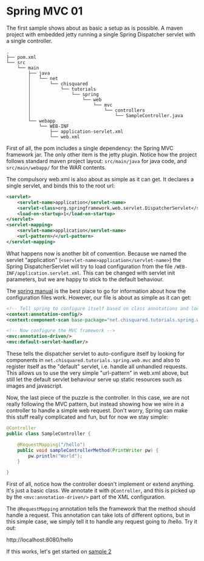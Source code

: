 Spring MVC 01
=============

The first sample shows about as basic a setup as is possible. A maven project with embedded jetty
running a single Spring Dispatcher servlet with a single controller.

```
.
├── pom.xml
└── src
    └── main
        ├── java
        │   └── net
        │       └── chisquared
        │           └── tutorials
        │               └── spring
        │                   └── web
        │                       └── mvc
        │                           └── controllers
        │                               └── SampleController.java
        └── webapp
            └── WEB-INF
                ├── application-servlet.xml
                └── web.xml

```

First of all, the pom includes a single dependency: the Spring MVC framework jar. The only other item
is the jetty plugin. Notice how the project follows standard maven project layout: `src/main/java` for 
java code, and `src/main/webapp/` for the WAR contents.

The compulsory web.xml is also about as simple as it can get. It declares a single servlet, and binds this
to the root url:

```xml
<servlet>
	<servlet-name>application</servlet-name>
	<servlet-class>org.springframework.web.servlet.DispatcherServlet</servlet-class>
	<load-on-startup>1</load-on-startup>
</servlet>
<servlet-mapping>
	<servlet-name>application</servlet-name>
	<url-pattern>/</url-pattern>
</servlet-mapping>
```

What happens now is another bit of convention. Because we named the servlet "application" (`<servlet-name>application</servlet-name>`)
the Spring DispatcherServlet will try to load configuration from the file `/WEB-INF/application.servlet.xml`. This can be changed
with servlet init parameters, but we are happy to stick to the default behaviour.

The [spring manual](http://static.springsource.org/spring/docs/current/spring-framework-reference/html/) is the best place to go for information
about how the configuration files work. However, our file is about as simple as it can get:

```xml
<!-- Tell spring to configure itself based on class annotations and look for components in the package below -->
<context:annotation-config/>
<context:component-scan base-package="net.chisquared.tutorials.spring.web.mvc"/>

<!-- Now configure the MVC framework -->
<mvc:annotation-driven/>
<mvc:default-servlet-handler/>

```

These tells the dispatcher servlet to auto-configure itself by looking for components in `net.chisquared.tutorials.spring.web.mvc` 
and also to register itself as the "default" servlet, i.e. handle all unhandled requests. This allows us to use the very simple
"url-pattern" in web.xml above, but still let the default servlet behaviour serve up static resources such as images and javascript.

Now, the last piece of the puzzle is the controller. In this case, we are not really following the MVC pattern, but instead
showing how we wire in a controller to handle a simple web request. Don't worry, Spring can make this stuff really complicated and fun,
but for now we stay simple:

```java
@Controller
public class SampleController {

	@RequestMapping("/hello")
	public void sampleControllerMethod(PrintWriter pw) {
		pw.println("World");
	}

}
```

First of all, notice how the controller doesn't implement or extend anything. It's just a basic class. We annotate it with `@Controller`,
and this is picked up by the `<mvc:annotation-driven/>` part of the XML configuration. 

The `@RequestMapping` annotation tells the framework that the method should handle a request. This annotation can take lots of different
options, but in this simple case, we simply tell it to handle any request going to /hello. Try it out:

http://localhost:8080/hello

If this works, let's get started on [sample 2](../spring-mvc-02/README.md)
